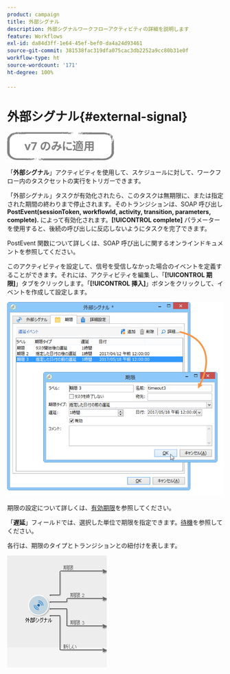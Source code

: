```yaml
---
product: campaign
title: 外部シグナル
description: 外部シグナルワークフローアクティビティの詳細を説明します
feature: Workflows
exl-id: da84d3ff-1e64-45ef-bef0-da4a24d93461
source-git-commit: 381538fac319dfa075cac3db2252a9cc80b31e0f
workflow-type: ht
source-wordcount: '171'
ht-degree: 100%

---
```


# 外部シグナル{#external-signal}

![](../../assets/v7-only.svg)

「**外部シグナル**」アクティビティを使用して、スケジュールに対して、ワークフロー内のタスクセットの実行をトリガーできます。

「外部シグナル」タスクが有効化されたら、このタスクは無期限に、または指定された期間の終わりまで停止されます。そのトランジションは、SOAP 呼び出し **PostEvent(sessionToken, workflowId, activity, transition, parameters, complete).** によって有効化されます。**[!UICONTROL complete]** パラメーターを使用すると、後続の呼び出しに反応しないようにタスクを完了できます。

PostEvent 関数について詳しくは、SOAP 呼び出しに関するオンラインドキュメントを参照してください。

このアクティビティを設定して、信号を受信しなかった場合のイベントを定義することができます。それには、アクティビティを編集し、「**[!UICONTROL 期限]**」タブをクリックします。「**[!UICONTROL 挿入]**」ボタンをクリックして、イベントを作成して設定します。

![](assets/edit_signal.png)

期限の設定について詳しくは、[有効期限](defining-approvals.md)を参照してください。

「**遅延**」フィールドでは、選択した単位で期限を指定できます。[待機](wait.md)を参照してください。

各行は、期限のタイプとトランジションとの紐付けを表します。

![](assets/external_sign_diag.png)

